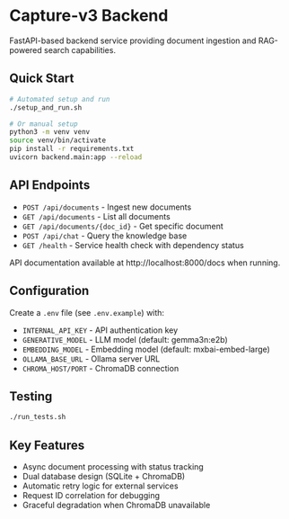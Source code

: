 # Capture-v3 Backend

FastAPI-based backend service providing document ingestion and RAG-powered search capabilities.

## Quick Start

```bash
# Automated setup and run
./setup_and_run.sh

# Or manual setup
python3 -m venv venv
source venv/bin/activate
pip install -r requirements.txt
uvicorn backend.main:app --reload
```

## API Endpoints

- `POST /api/documents` - Ingest new documents
- `GET /api/documents` - List all documents  
- `GET /api/documents/{doc_id}` - Get specific document
- `POST /api/chat` - Query the knowledge base
- `GET /health` - Service health check with dependency status

API documentation available at http://localhost:8000/docs when running.

## Configuration

Create a `.env` file (see `.env.example`) with:
- `INTERNAL_API_KEY` - API authentication key
- `GENERATIVE_MODEL` - LLM model (default: gemma3n:e2b)
- `EMBEDDING_MODEL` - Embedding model (default: mxbai-embed-large)
- `OLLAMA_BASE_URL` - Ollama server URL
- `CHROMA_HOST/PORT` - ChromaDB connection

## Testing

```bash
./run_tests.sh
```

## Key Features

- Async document processing with status tracking
- Dual database design (SQLite + ChromaDB)
- Automatic retry logic for external services
- Request ID correlation for debugging
- Graceful degradation when ChromaDB unavailable